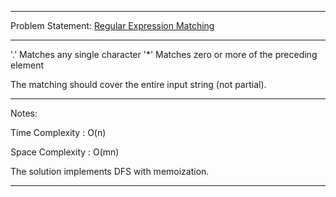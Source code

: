 ******************************************************************************
Problem Statement: [Regular Expression Matching](https://leetcode.com/problems/regular-expression-matching/)
******************************************************************************
'.' Matches any single character
'*' Matches zero or more of the preceding element

The matching should cover the entire input string (not partial).

******************************************************************************
Notes:

Time Complexity : O(n)

Space Complexity : O(mn)

The solution implements DFS with memoization.

******************************************************************************
